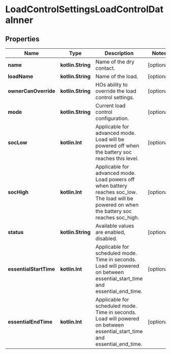
# LoadControlSettingsLoadControlDataInner

## Properties
Name | Type | Description | Notes
------------ | ------------- | ------------- | -------------
**name** | **kotlin.String** | Name of the dry contact. |  [optional]
**loadName** | **kotlin.String** | Name of the load. |  [optional]
**ownerCanOverride** | **kotlin.String** | HOs ability to override the load control settings. |  [optional]
**mode** | **kotlin.String** | Current load control configuration. |  [optional]
**socLow** | **kotlin.Int** | Applicable for advanced mode. Load will be powered off when the battery soc reaches this level. |  [optional]
**socHigh** | **kotlin.Int** | Applicable for advanced mode. Load powers off when battery reaches soc_low. The load will be powered on when the battery soc reaches soc_high. |  [optional]
**status** | **kotlin.String** | Available values are enabled, disabled. |  [optional]
**essentialStartTime** | **kotlin.Int** | Applicable for scheduled mode. Time in seconds. Load will powered on between essential_start_time and essential_end_time. |  [optional]
**essentialEndTime** | **kotlin.Int** | Applicable for scheduled mode. Time in seconds. Load will powered on between essential_start_time and essential_end_time. |  [optional]



